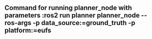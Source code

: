 ## Command for running planner_node with parameters :ros2 run planner planner_node --ros-args -p data_source:=ground_truth -p platform:=eufs
